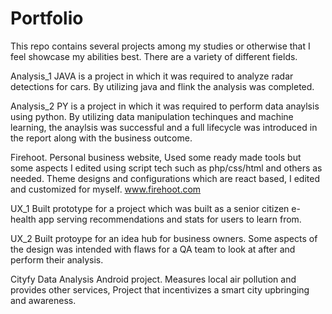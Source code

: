 # Portfolio

This repo contains several projects among my studies or otherwise that I feel showcase my abilities best. There are a variety of different fields.

Analysis_1 JAVA is a project in which it was required to analyze radar detections for cars. By utilizing java and flink the analysis was completed.

Analysis_2 PY is a project in which it was required to perform data anaylsis using python. By utilizing data manipulation techinques and machine learning, the anaylsis was successful and a full lifecycle was introduced in the report along with the business outcome.

Firehoot. Personal business website, Used some ready made tools but some aspects I edited using script tech such as php/css/html and others as needed. Theme designs and configurations which are react based, I edited and customized for myself. www.firehoot.com

UX_1 Built prototype for a project which was built as a senior citizen e-health app serving recommendations and stats for users to learn from.

UX_2 Built protoype for an idea hub for business owners. Some aspects of the design was intended with flaws for a QA team to look at after and perform their analysis.

Cityfy Data Analysis Android project. Measures local air pollution and provides other services, Project that incentivizes a smart city upbringing and awareness.
